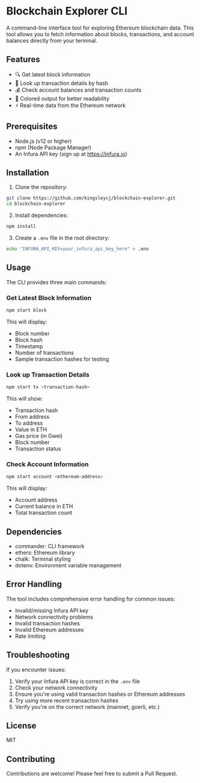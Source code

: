 # Blockchain Explorer CLI

A command-line interface tool for exploring Ethereum blockchain data. This tool allows you to fetch information about blocks, transactions, and account balances directly from your terminal.

## Features

- 🔍 Get latest block information
- 💸 Look up transaction details by hash
- 💰 Check account balances and transaction counts
- 🎨 Colored output for better readability
- ⚡ Real-time data from the Ethereum network

## Prerequisites

- Node.js (v12 or higher)
- npm (Node Package Manager)
- An Infura API key (sign up at https://infura.io)

## Installation

1. Clone the repository:
```bash
git clone https://github.com/kingsleycj/blockchain-explorer.git
cd blockchain-explorer
```

2. Install dependencies:
```bash
npm install
```

3. Create a `.env` file in the root directory:
```bash
echo "INFURA_API_KEY=your_infura_api_key_here" > .env
```

## Usage

The CLI provides three main commands:

### Get Latest Block Information
```bash
npm start block
```
This will display:
- Block number
- Block hash
- Timestamp
- Number of transactions
- Sample transaction hashes for testing

### Look up Transaction Details
```bash
npm start tx <transaction-hash>
```
This will show:
- Transaction hash
- From address
- To address
- Value in ETH
- Gas price (in Gwei)
- Block number
- Transaction status

### Check Account Information
```bash
npm start account <ethereum-address>
```
This will display:
- Account address
- Current balance in ETH
- Total transaction count

## Dependencies

- commander: CLI framework
- ethers: Ethereum library
- chalk: Terminal styling
- dotenv: Environment variable management

## Error Handling

The tool includes comprehensive error handling for common issues:
- Invalid/missing Infura API key
- Network connectivity problems
- Invalid transaction hashes
- Invalid Ethereum addresses
- Rate limiting

## Troubleshooting

If you encounter issues:

1. Verify your Infura API key is correct in the `.env` file
2. Check your network connectivity
3. Ensure you're using valid transaction hashes or Ethereum addresses
4. Try using more recent transaction hashes
5. Verify you're on the correct network (mainnet, goerli, etc.)

## License

MIT

## Contributing

Contributions are welcome! Please feel free to submit a Pull Request.
